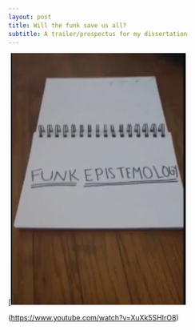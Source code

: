 ```yaml
---
layout: post
title: Will the funk save us all?
subtitle: A trailer/prospectus for my dissertation
---
```


[![IMAGE ALT TEXT HERE](/img/funk.png)

(https://www.youtube.com/watch?v=XuXk5SHIrO8)
